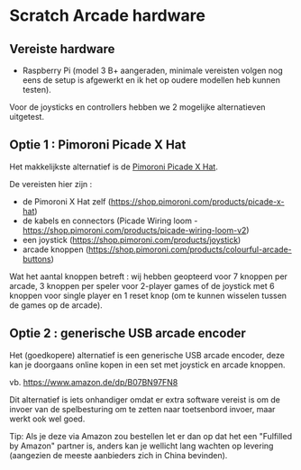 # Scratch Arcade hardware

## Vereiste hardware

- Raspberry Pi (model 3 B+ aangeraden, minimale vereisten volgen nog eens de
setup is afgewerkt en ik het op oudere modellen heb kunnen testen).


Voor de joysticks en controllers hebben we 2 mogelijke alternatieven uitgetest.

## Optie 1 : Pimoroni Picade X Hat

Het makkelijkste alternatief is de [Pimoroni Picade X Hat](https://shop.pimoroni.com/products/picade-x-hat).

De vereisten hier zijn :
- de Pimoroni X Hat zelf (https://shop.pimoroni.com/products/picade-x-hat)
- de kabels en connectors (Picade Wiring loom - https://shop.pimoroni.com/products/picade-wiring-loom-v2)
- een joystick (https://shop.pimoroni.com/products/joystick)
- arcade knoppen (https://shop.pimoroni.com/products/colourful-arcade-buttons)

Wat het aantal knoppen betreft : wij hebben geopteerd voor 7 knoppen per arcade,
3 knoppen per speler voor 2-player games of de joystick met 6 knoppen voor single
player en 1 reset knop (om te kunnen wisselen tussen de games op de arcade).

## Optie 2 : generische USB arcade encoder

Het (goedkopere) alternatief is een generische USB arcade encoder, deze kan
je doorgaans online kopen in een set met joystick en arcade knoppen.

vb. https://www.amazon.de/dp/B07BN97FN8

Dit alternatief is iets onhandiger omdat er extra software vereist is om de
invoer van de  spelbesturing om te zetten naar toetsenbord invoer, maar werkt
ook wel goed.

Tip: Als je deze via Amazon zou bestellen let er dan op dat het een "Fulfilled
by Amazon" partner is, anders kan je wellicht lang wachten op levering (aangezien
de meeste aanbieders zich in China bevinden).
